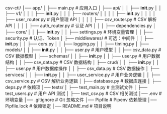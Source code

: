 csv-cti/
│── app/
│   ├── main.py           # 应用入口
│   ├── api/
│   │   ├── __init__.py
│   │   ├── v1/
│   │   │   ├── __init__.py
│   │   │   ├── routers/
│   │   │   │   ├── __init__.py
│   │   │   │   ├── user_router.py    # 用户管理 API
│   │   │   │   ├── csv_router.py     # CSV 解析 API
│   │   │   │   ├── auth_router.py    # 认证 API
│   │   │   ├── dependencies.py
│   ├── core/
│   │   ├── __init__.py
│   │   ├── settings.py    # 环境变量管理
│   │   ├── security.py    # 认证、Token
│   ├── middlewares/       # 可选：中间件
│   │   ├── __init__.py
│   │   ├── cors.py
│   │   ├── logging.py
│   │   ├── timing.py
│   ├── models/
│   │   ├── __init__.py
│   │   ├── user.py        # 用户模型
│   │   ├── csv_data.py    # CSV 数据模型
│   ├── schemas/
│   │   ├── __init__.py
│   │   ├── user.py        # 用户数据结构
│   │   ├── csv_data.py    # CSV 数据结构
│   ├── crud/
│   │   ├── __init__.py
│   │   ├── user.py        # 用户数据库操作
│   │   ├── csv_data.py    # CSV 数据操作
│   ├── services/
│   │   ├── __init__.py
│   │   ├── user_service.py  # 用户业务逻辑
│   │   ├── csv_service.py   # CSV 解析业务逻辑
│   ├── database.py        # 数据库连接
│   ├── deps.py            # 依赖项
│── tests/
│   ├── test_main.py       # 主测试文件
│   ├── test_users.py      # 用户 API 测试
│   ├── test_csv.py        # CSV 相关测试
│── .env                   # 环境变量
│── .gitignore             # Git 忽略文件
│── Pipfile                # Pipenv 依赖管理
│── Pipfile.lock           # 依赖锁定
│── README.md              # 项目说明
